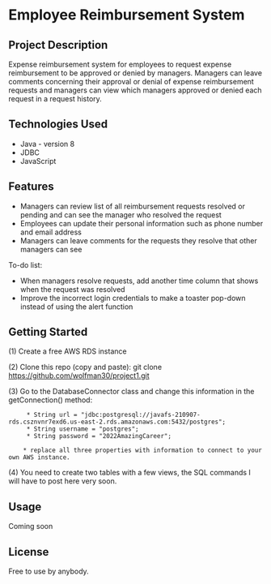 # Employee Reimbursement System 

## Project Description

Expense reimbursement system for employees to request expense reimbursement to be approved or denied by managers. Managers can leave comments concerning their approval or denial of expense reimbursement requests and managers can view which managers approved or denied each request in a request history. 

## Technologies Used

* Java - version 8
* JDBC
* JavaScript

## Features
* Managers can review list of all reimbursement requests resolved or pending and can see the manager who resolved the request
* Employees can update their personal information such as phone number and email address
* Managers can leave comments for the requests they resolve that other managers can see 

To-do list:
* When managers resolve requests, add another time column that shows when the request was resolved
* Improve the incorrect login credentials to make a toaster pop-down instead of using the alert function 

## Getting Started
   
(1) Create a free AWS RDS instance

(2) Clone this repo (copy and paste): git clone https://github.com/wolfman30/project1.git

(3) Go to the DatabaseConnector class and change this information in the getConnection() method: 
         
         * String url = "jdbc:postgresql://javafs-210907-rds.csznvnr7exd6.us-east-2.rds.amazonaws.com:5432/postgres";
         * String username = "postgres";
         * String password = "2022AmazingCareer";
        
        * replace all three properties with information to connect to your own AWS instance. 
        
(4) You need to create two tables with a few views, the SQL commands I will have to post here very soon. 
 

## Usage

Coming soon 

## License

Free to use by anybody. 


